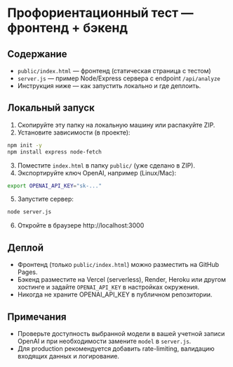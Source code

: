 # Профориентационный тест — фронтенд + бэкенд

## Содержание
- `public/index.html` — фронтенд (статическая страница с тестом)
- `server.js` — пример Node/Express сервера с endpoint `/api/analyze`
- Инструкция ниже — как запустить локально и где деплоить.

## Локальный запуск
1. Скопируйте эту папку на локальную машину или распакуйте ZIP.
2. Установите зависимости (в проекте):

```bash
npm init -y
npm install express node-fetch
```

3. Поместите `index.html` в папку `public/` (уже сделано в ZIP).
4. Экспортируйте ключ OpenAI, например (Linux/Mac):
```bash
export OPENAI_API_KEY="sk-..."
```

5. Запустите сервер:
```bash
node server.js
```

6. Откройте в браузере http://localhost:3000

## Деплой
- Фронтенд (только `public/index.html`) можно разместить на GitHub Pages.
- Бэкенд разместите на Vercel (serverless), Render, Heroku или другом хостинге и задайте `OPENAI_API_KEY` в настройках окружения.
- Никогда не храните OPENAI_API_KEY в публичном репозитории.

## Примечания
- Проверьте доступность выбранной модели в вашей учетной записи OpenAI и при необходимости замените `model` в `server.js`.
- Для production рекомендуется добавить rate-limiting, валидацию входящих данных и логирование.